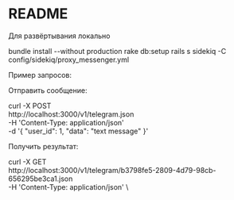 # README

Для развёртывания локально

bundle install --without production
rake db:setup
rails s
sidekiq -C config/sidekiq/proxy_messenger.yml

Пример запросов:

Отправить сообщение:

curl -X POST \
  http://localhost:3000/v1/telegram.json \
  -H 'Content-Type: application/json' \
  -d '{
  "user_id": 1,
  "data": "text message"
}'

Получить результат:

curl -X GET \
  http://localhost:3000/v1/telegram/b3798fe5-2809-4d79-98cb-656295be3ca1.json \
  -H 'Content-Type: application/json' \
